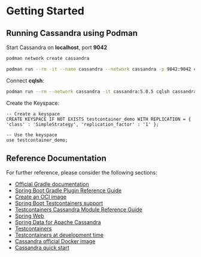 # Getting Started

## Running Cassandra using Podman

Start Cassandra on __localhost__, port __9042__

```bash
podman network create cassandra

podman run --rm -it --name cassandra --network cassandra -p 9042:9042 cassandra:5.0.5
```

Connect __cqlsh__:

```bash
podman run --rm --network cassandra -it cassandra:5.0.5 cqlsh cassandra 9042
```

Create the Keyspace:

```
-- Create a keyspace
CREATE KEYSPACE IF NOT EXISTS testcontainer_demo WITH REPLICATION = { 'class' : 'SimpleStrategy', 'replication_factor' : '1' };

-- Use the keyspace
use testcontainer_demo;
```

## Reference Documentation
For further reference, please consider the following sections:

* [Official Gradle documentation](https://docs.gradle.org)
* [Spring Boot Gradle Plugin Reference Guide](https://docs.spring.io/spring-boot/3.5.5/gradle-plugin)
* [Create an OCI image](https://docs.spring.io/spring-boot/3.5.5/gradle-plugin/packaging-oci-image.html)
* [Spring Boot Testcontainers support](https://docs.spring.io/spring-boot/3.5.5/reference/testing/testcontainers.html#testing.testcontainers)
* [Testcontainers Cassandra Module Reference Guide](https://java.testcontainers.org/modules/databases/cassandra/)
* [Spring Web](https://docs.spring.io/spring-boot/3.5.5/reference/web/servlet.html)
* [Spring Data for Apache Cassandra](https://docs.spring.io/spring-boot/3.5.5/reference/data/nosql.html#data.nosql.cassandra)
* [Testcontainers](https://java.testcontainers.org/)
* [Testcontainers at development time](https://docs.spring.io/spring-boot/3.5.5/reference/features/dev-services.html#features.dev-services.testcontainers)
* [Cassandra official Docker image](https://hub.docker.com/_/cassandra)
* [Cassandra quick start](https://cassandra.apache.org/_/quickstart.html)
